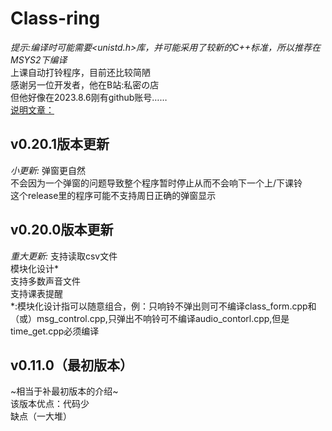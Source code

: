 # Class-ring
*提示:编译时可能需要<unistd.h>库，并可能采用了较新的C++标准，所以推荐在MSYS2下编译*\
上课自动打铃程序，目前还比较简陋\
感谢另一位开发者，他在B站:私密の店\
但他好像在2023.8.6刚有github账号……\
[说明文章：](https://jiaowobaba02.github.io/article/6.html)
## v0.20.1版本更新
*小更新:*
弹窗更自然\
不会因为一个弹窗的问题导致整个程序暂时停止从而不会响下一个上/下课铃\
这个release里的程序可能不支持周日正确的弹窗显示

## v0.20.0版本更新
*重大更新:*
支持读取csv文件\
模块化设计*\
支持多数声音文件\
支持课表提醒\
*:模块化设计指可以随意组合，例：只响铃不弹出则可不编译class_form.cpp和（或）msg_control.cpp,只弹出不响铃可不编译audio_contorl.cpp,但是time_get.cpp必须编译

## v0.11.0（最初版本）
~相当于补最初版本的介绍~\
该版本优点：代码少\
缺点（一大堆）
